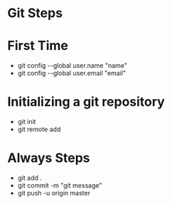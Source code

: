 # Git Steps

# First Time
* git config --global user.name "name"
* git config --global user.email "email"


# Initializing a git repository
* git init
* git remote add <remote-name> <remote-address>


# Always Steps
* git add .
* git commit -m "git message"
* git push  -u origin master
